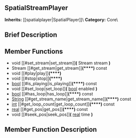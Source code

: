 ##  SpatialStreamPlayer  
**Inherits:** [[spatialplayer|SpatialPlayer]]\\
**Category:** Core\\
##  Brief Description  

##  Member Functions 
  * void [[#set_stream|set_stream]]**(** Stream stream **)**
  * Stream [[#get_stream|get_stream]]**(****)** const
  * void [[#play|play]]**(****)**
  * void [[#stop|stop]]**(****)**
  * [bool](class_bool) [[#is_playing|is_playing]]**(****)** const
  * void [[#set_loop|set_loop]]**(** [bool](class_bool) enabled **)**
  * [bool](class_bool) [[#has_loop|has_loop]]**(****)** const
  * [String](class_string) [[#get_stream_name|get_stream_name]]**(****)** const
  * [int](class_int) [[#get_loop_count|get_loop_count]]**(****)** const
  * [real](class_real) [[#get_pos|get_pos]]**(****)** const
  * void [[#seek_pos|seek_pos]]**(** [real](class_real) time **)**
##  Member Function Description  
